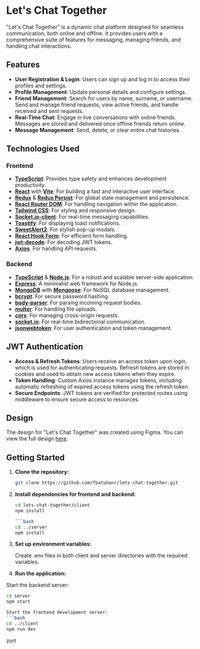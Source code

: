 # Let's Chat Together

"Let's Chat Together" is a dynamic chat platform designed for seamless communication, both online and offline. It provides users with a comprehensive suite of features for messaging, managing friends, and handling chat interactions.

## Features

- **User Registration & Login**: Users can sign up and log in to access their profiles and settings.
- **Profile Management**: Update personal details and configure settings.
- **Friend Management**: Search for users by name, surname, or username. Send and manage friend requests, view active friends, and handle received and sent requests.
- **Real-Time Chat**: Engage in live conversations with online friends. Messages are stored and delivered once offline friends return online.
- **Message Management**: Send, delete, or clear entire chat histories.

## Technologies Used

### Frontend

- **[TypeScript](https://www.typescriptlang.org/)**: Provides type safety and enhances development productivity.
- **[React](https://reactjs.org/)** with **[Vite](https://vitejs.dev/)**: For building a fast and interactive user interface.
- **[Redux](https://redux.js.org/)** & **[Redux Persist](https://github.com/rt2zz/redux-persist)**: For global state management and persistence.
- **[React Router DOM](https://reactrouter.com/)**: For handling navigation within the application.
- **[Tailwind CSS](https://tailwindcss.com/)**: For styling and responsive design.
- **[Socket.io-client](https://socket.io/docs/v4/client-api/)**: For real-time messaging capabilities.
- **[Toastify](https://fkhadra.github.io/react-toastify/)**: For displaying toast notifications.
- **[SweetAlert2](https://sweetalert2.github.io/)**: For stylish pop-up modals.
- **[React Hook Form](https://react-hook-form.com/)**: For efficient form handling.
- **[jwt-decode](https://www.npmjs.com/package/jwt-decode)**: For decoding JWT tokens.
- **[Axios](https://axios-http.com/)**: For handling API requests.

### Backend

- **[TypeScript](https://www.typescriptlang.org/)** & **[Node.js](https://nodejs.org/)**: For a robust and scalable server-side application.
- **[Express](https://expressjs.com/)**: A minimalist web framework for Node.js.
- **[MongoDB](https://www.mongodb.com/)** with **[Mongoose](https://mongoosejs.com/)**: For NoSQL database management.
- **[bcrypt](https://www.npmjs.com/package/bcrypt)**: For secure password hashing.
- **[body-parser](https://www.npmjs.com/package/body-parser)**: For parsing incoming request bodies.
- **[multer](https://www.npmjs.com/package/multer)**: For handling file uploads.
- **[cors](https://www.npmjs.com/package/cors)**: For managing cross-origin requests.
- **[socket.io](https://socket.io/)**: For real-time bidirectional communication.
- **[jsonwebtoken](https://www.npmjs.com/package/jsonwebtoken)**: For user authentication and token management.

## JWT Authentication

- **Access & Refresh Tokens**: Users receive an access token upon login, which is used for authenticating requests. Refresh tokens are stored in cookies and used to obtain new access tokens when they expire.
- **Token Handling**: Custom Axios instance manages tokens, including automatic refreshing of expired access tokens using the refresh token.
- **Secure Endpoints**: JWT tokens are verified for protected routes using middleware to ensure secure access to resources.

## Design

The design for "Let's Chat Together" was created using Figma. You can view the full design [here](https://www.figma.com/design/hQqZzp9YHbtrdf8cFZq9an/Lets-Chat-Together---Design?node-id=0-1&t=XTE8czVsFzN4qNlX-1).

## Getting Started

1. **Clone the repository:**
   
   ```bash
   git clone https://github.com/fbatuhanr/lets-chat-together.git

2. **Install dependencies for frontend and backend:**

   ```bash
   cd lets-chat-together/client
   npm install
   
   ```bash
   cd ../server
   npm install
   
3. **Set up environment variables:**
   
   Create .env files in both client and server directories with the required variables.

4. **Run the application:**

  Start the backend server:
   ```bash
   cd server
   npm start

  Start the frontend development server:
   ```bash
  cd ../client
  npm run dev
  ```````

zort
